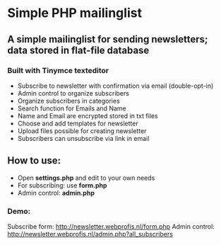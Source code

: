 # Simple PHP mailinglist

## A simple mailinglist for sending newsletters; data stored in flat-file database
### Built with Tinymce texteditor

- Subscribe to newsletter with confirmation via email (double-opt-in)
- Admin control to organize subscribers
- Organize subscribers in categories
- Search function for Emails and Name
- Name and Email are encrypted stored in txt files
- Choose and add templates for newsletter 
- Upload files possible for creating newsletter
- Subscribers can unsubscribe via link in email

## How to use:
- Open **settings.php** and edit to your own needs
- For subscribing: use **form.php**
- Admin control: **admin.php**

### Demo: 
Subscribe form: http://newsletter.webprofis.nl/form.php
Admin control: http://newsletter.webprofis.nl/admin.php?all_subscribers
